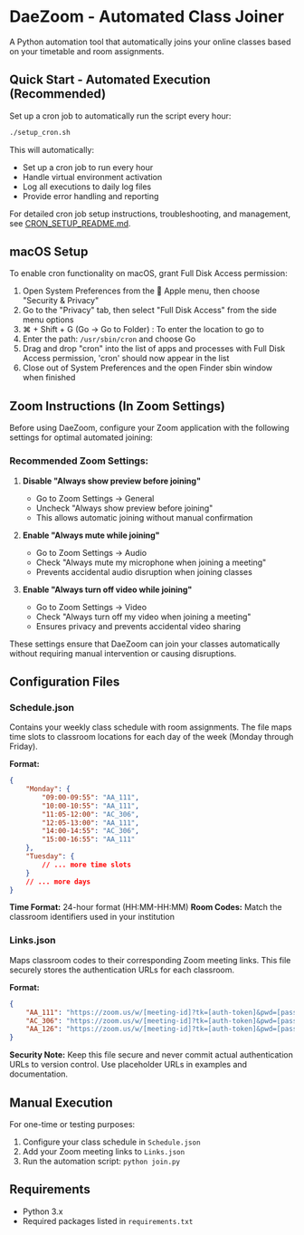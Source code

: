 # DaeZoom - Automated Class Joiner

A Python automation tool that automatically joins your online classes based on your timetable and room assignments.

## Quick Start - Automated Execution (Recommended)

Set up a cron job to automatically run the script every hour:

```bash
./setup_cron.sh
```

This will automatically:
- Set up a cron job to run every hour
- Handle virtual environment activation
- Log all executions to daily log files
- Provide error handling and reporting

For detailed cron job setup instructions, troubleshooting, and management, see [CRON_SETUP_README.md](CRON_SETUP_README.md).

## macOS Setup

To enable cron functionality on macOS, grant Full Disk Access permission:

1. Open System Preferences from the  Apple menu, then choose "Security & Privacy"
2. Go to the "Privacy" tab, then select "Full Disk Access" from the side menu options
3. ⌘ + Shift + G (Go → Go to Folder) : To enter the location to go to
4. Enter the path: `/usr/sbin/cron` and choose Go
5. Drag and drop "cron" into the list of apps and processes with Full Disk Access permission, 'cron' should now appear in the list
6. Close out of System Preferences and the open Finder sbin window when finished

## Zoom Instructions (In Zoom Settings)

Before using DaeZoom, configure your Zoom application with the following settings for optimal automated joining:

### Recommended Zoom Settings:

1. **Disable "Always show preview before joining"**
   - Go to Zoom Settings → General
   - Uncheck "Always show preview before joining"
   - This allows automatic joining without manual confirmation

2. **Enable "Always mute while joining"**
   - Go to Zoom Settings → Audio
   - Check "Always mute my microphone when joining a meeting"
   - Prevents accidental audio disruption when joining classes

3. **Enable "Always turn off video while joining"**
   - Go to Zoom Settings → Video
   - Check "Always turn off my video when joining a meeting"
   - Ensures privacy and prevents accidental video sharing

These settings ensure that DaeZoom can join your classes automatically without requiring manual intervention or causing disruptions.

## Configuration Files

### Schedule.json
Contains your weekly class schedule with room assignments. The file maps time slots to classroom locations for each day of the week (Monday through Friday).

**Format:**
```json
{
    "Monday": {
        "09:00-09:55": "AA_111",
        "10:00-10:55": "AA_111",
        "11:05-12:00": "AC_306",
        "12:05-13:00": "AA_111",
        "14:00-14:55": "AC_306",
        "15:00-16:55": "AA_111"
    },
    "Tuesday": {
        // ... more time slots
    }
    // ... more days
}
```

**Time Format:** 24-hour format (HH:MM-HH:MM)
**Room Codes:** Match the classroom identifiers used in your institution

### Links.json
Maps classroom codes to their corresponding Zoom meeting links. This file securely stores the authentication URLs for each classroom.

**Format:**
```json
{
    "AA_111": "https://zoom.us/w/[meeting-id]?tk=[auth-token]&pwd=[password]",
    "AC_306": "https://zoom.us/w/[meeting-id]?tk=[auth-token]&pwd=[password]",
    "AA_126": "https://zoom.us/w/[meeting-id]?tk=[auth-token]&pwd=[password]"
}
```

**Security Note:** Keep this file secure and never commit actual authentication URLs to version control. Use placeholder URLs in examples and documentation.

## Manual Execution

For one-time or testing purposes:

1. Configure your class schedule in `Schedule.json`
2. Add your Zoom meeting links to `Links.json`
3. Run the automation script: `python join.py`

## Requirements

- Python 3.x
- Required packages listed in `requirements.txt`